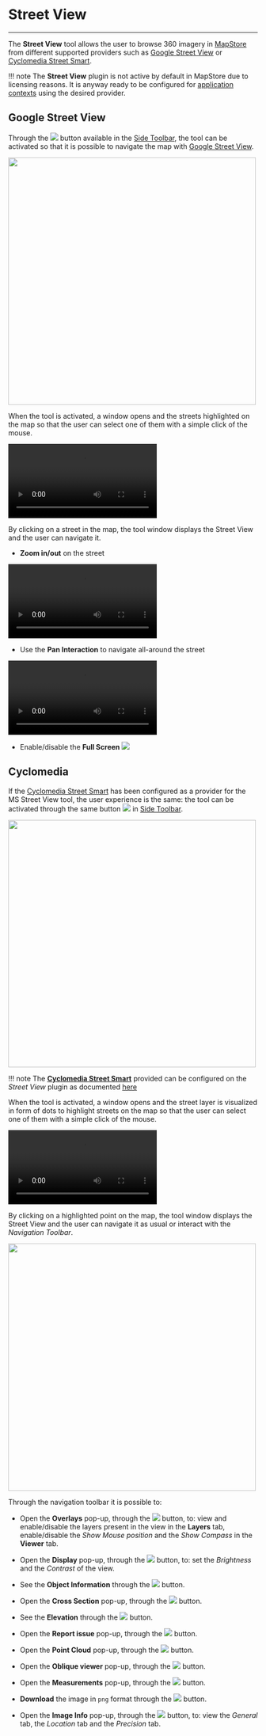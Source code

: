 # Street View

*******************

The **Street View** tool allows the user to browse 360 imagery in [MapStore](https://mapstore.geosolutionsgroup.com/mapstore/#/) from different supported providers such as [Google Street View](https://www.google.com/streetview/) or  [Cyclomedia Street Smart](https://www.cyclomedia.com/en/street-smart).

!!! note
    The **Street View** plugin is not active by default in MapStore due to licensing reasons. It is anyway ready to be configured for [application contexts](application-context.md#configure-plugins) using the desired provider.

## Google Street View

 Through the <img src="../img/button/street-view-button.jpg" class="ms-docbutton"/> button available in the [Side Toolbar](mapstore-toolbars.md#side-toolbar), the tool can be activated so that it is possible to navigate the map with [Google Street View](https://www.google.com/streetview/).

<img src="../img/street-view/streetview-popup.jpg" class="ms-docimage" width="500px"/>

When the tool is activated, a window opens and the streets highlighted on the map so that the user can select one of them with a simple click of the mouse.

<video class="ms-docimage" controls><source src="../img/street-view/add-street.mp4"/></video>

By clicking on a street in the map, the tool window displays the Street View and the user can navigate it.

* **Zoom in/out** on the street

<video class="ms-docimage" controls><source src="../img/street-view/zoom-street.mp4"/></video>

* Use the **Pan Interaction** to navigate all-around the street

<video class="ms-docimage" controls><source src="../img/street-view/pan-street.mp4"/></video>

* Enable/disable the **Full Screen** <img src="../img/button/full-screen-street.jpg">

## Cyclomedia

If the [Cyclomedia Street Smart](https://www.cyclomedia.com/en/street-smart) has been configured as a provider for the MS Street View tool, the user experience is the same: the tool can be activated through the same button <img src="../img/button/street-view-button.jpg" class="ms-docbutton"/> in [Side Toolbar](mapstore-toolbars.md#side-toolbar).

<img src="../img/street-view/cyclomedia-popup.jpg" class="ms-docimage" width="500px"/>

!!! note
    The **[Cyclomedia Street Smart](https://www.cyclomedia.com/en/street-smart)** provided can be configured on the *Street View* plugin as documented [here](https://mapstore.geosolutionsgroup.com/mapstore/docs/api/plugins#plugins.StreetView)

When the tool is activated, a window opens and the street layer is visualized in form of dots to highlight streets on the map so that the user can select one of them with a simple click of the mouse.

<video class="ms-docimage" controls><source src="../img/street-view/add-point.mp4"/></video>

By clicking on a highlighted point on the map, the tool window displays the Street View and the user can navigate it as usual or interact with the *Navigation Toolbar*.

<img src="../img/street-view/cyclomedia_navigation_bar.jpg" class="ms-docimage" width="500px"/>

Through the navigation toolbar it is possible to:

* Open the **Overlays** pop-up, through the <img src="../img/button/overlays-button.jpg" class="ms-docbutton"/> button, to: view and enable/disable the layers present in the view in the **Layers** tab, enable/disable the *Show Mouse position* and the *Show Compass* in the **Viewer** tab.

* Open the **Display** pop-up, through the <img src="../img/button/display-button.jpg" class="ms-docbutton"/> button, to: set the *Brightness* and the *Contrast* of the view.

* See the **Object Information** through the <img src="../img/button/object-nformation-button.jpg" class="ms-docbutton"/> button.

* Open the **Cross Section** pop-up, through the <img src="../img/button/cross-section-button.jpg" class="ms-docbutton"/> button.

* See the **Elevation** through the <img src="../img/button/elevation-button.jpg" class="ms-docbutton"/> button.

* Open the **Report issue** pop-up, through the <img src="../img/button/report-issue-button.jpg" class="ms-docbutton"/> button.

* Open the **Point Cloud** pop-up, through the <img src="../img/button/point-cloud-button.jpg" class="ms-docbutton"/> button.

* Open the **Oblique viewer** pop-up, through the <img src="../img/button/oblique-viewer-button.jpg" class="ms-docbutton"/> button.

* Open the **Measurements** pop-up, through the <img src="../img/button/cyclomedia-measurements-button.jpg" class="ms-docbutton"/> button.

* **Download** the image in `png` format through the <img src="../img/button/cyclomedia-download-button.jpg" class="ms-docbutton"/> button.

* Open the **Image Info** pop-up, through the <img src="../img/button/image-info-button.jpg" class="ms-docbutton"/> button, to: view the *General* tab, the *Location* tab and the *Precision* tab.
